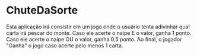 ChuteDaSorte
============

Esta aplicação irá consistir em um jogo onde o usuário tenta adivinhar qual carta irá pescar do monte.
Caso ele acerte o naipe E o valor, ganha 1 ponto.
Caso ele acerte o naipe OU o valor, ganha 0,5 ponto.
Ao final, o jogador "Ganha" o jogo caso acerte pelo menos 1 carta.
